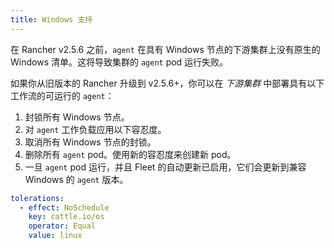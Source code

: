 ```yaml
---
title: Windows 支持
---
```


<head>
  <link rel="canonical" href="https://ranchermanager.docs.rancher.com/zh/integrations-in-rancher/fleet/windows-support"/>
</head>

在 Rancher v2.5.6 之前，`agent` 在具有 Windows 节点的下游集群上没有原生的 Windows 清单。这将导致集群的 `agent` pod 运行失败。

如果你从旧版本的 Rancher 升级到 v2.5.6+，你可以在 _下游集群_ 中部署具有以下工作流的可运行的 `agent`：

1. 封锁所有 Windows 节点。
1. 对 `agent` 工作负载应用以下容忍度。
1. 取消所有 Windows 节点的封锁。
1. 删除所有 `agent` pod。使用新的容忍度来创建新 pod。
1. 一旦 `agent` pod 运行，并且 Fleet 的自动更新已启用，它们会更新到兼容 Windows 的 `agent` 版本。

```yaml
tolerations:
  - effect: NoSchedule
    key: cattle.io/os
    operator: Equal
    value: linux
```
